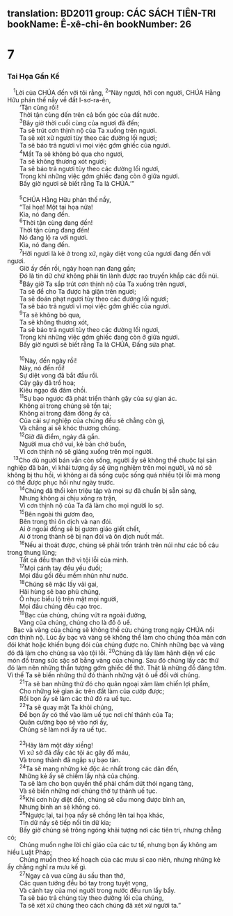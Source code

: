 translation: BD2011
group: CÁC SÁCH TIÊN-TRI
bookName: Ê-xê-chi-ên 
bookNumber: 26
-------

<div class="title"><h1>7</h1><h3>Tai Họa Gần Kề</h3></div>
<span class="verse exe_7_1"> <sup>1</sup>Lời của CHÚA đến với tôi rằng, </span>
<span class="verse exe_7_2"><sup>2</sup>“Này ngươi, hỡi con người, CHÚA Hằng Hữu phán thế nầy về đất I-sơ-ra-ên,<br/>  ‘Tận cùng rồi!<br/>  Thời tận cùng đến trên cả bốn góc của đất nước.<br/></span>
<span class="verse exe_7_3">  <sup>3</sup>Bây giờ thời cuối cùng của ngươi đã đến;<br/>  Ta sẽ trút cơn thịnh nộ của Ta xuống trên ngươi.<br/>  Ta sẽ xét xử ngươi tùy theo các đường lối ngươi;<br/>  Ta sẽ báo trả ngươi vì mọi việc gớm ghiếc của ngươi.<br/></span>
<span class="verse exe_7_4">  <sup>4</sup>Mắt Ta sẽ không bỏ qua cho ngươi, <br/>  Ta sẽ không thương xót ngươi;<br/>  Ta sẽ báo trả ngươi tùy theo các đường lối ngươi, <br/>  Trong khi những việc gớm ghiếc đang còn ở giữa ngươi.<br/>  Bấy giờ ngươi sẽ biết rằng Ta là CHÚA.’”<br/><br/></span>
<span class="verse exe_7_5">  <sup>5</sup>CHÚA Hằng Hữu phán thế nầy, <br/>  “Tai họa! Một tai họa nữa!<br/>  Kìa, nó đang đến.<br/></span>
<span class="verse exe_7_6">  <sup>6</sup>Thời tận cùng đang đến!<br/>  Thời tận cùng đang đến!<br/>  Nó đang lộ ra với ngươi.<br/>  Kìa, nó đang đến.<br/></span>
<span class="verse exe_7_7">  <sup>7</sup>Hỡi ngươi là kẻ ở trong xứ, ngày diệt vong của ngươi đang đến với ngươi.<br/>  Giờ ấy đến rồi, ngày hoạn nạn đang gần;<br/>  Ðó là tin dữ chứ không phải tin lành được rao truyền khắp các đồi núi.<br/></span>
<span class="verse exe_7_8">  <sup>8</sup>Bây giờ Ta sắp trút cơn thịnh nộ của Ta xuống trên ngươi, <br/>  Ta sẽ để cho Ta được hả giận trên ngươi;<br/>  Ta sẽ đoán phạt ngươi tùy theo các đường lối ngươi;<br/>  Ta sẽ báo trả ngươi vì mọi việc gớm ghiếc của ngươi.<br/></span>
<span class="verse exe_7_9">  <sup>9</sup>Ta sẽ không bỏ qua,<br/>  Ta sẽ không thương xót,<br/>  Ta sẽ báo trả ngươi tùy theo các đường lối ngươi, <br/>  Trong khi những việc gớm ghiếc đang còn ở giữa ngươi.<br/>  Bấy giờ ngươi sẽ biết rằng Ta là CHÚA, Ðấng sửa phạt.<br/><br/></span>
<span class="verse exe_7_10">  <sup>10</sup>Này, đến ngày rồi!<br/>  Này, nó đến rồi!<br/>  Sự diệt vong đã bắt đầu rồi.<br/>  Cây gậy đã trổ hoa; <br/>  Kiêu ngạo đã đâm chồi.<br/></span>
<span class="verse exe_7_11">  <sup>11</sup>Sự bạo ngược đã phát triển thành gậy của sự gian ác.<br/>  Không ai trong chúng sẽ tồn tại;<br/>  Không ai trong đám đông ấy cả.<br/>  Của cải sự nghiệp của chúng đều sẽ chẳng còn gì, <br/>  Và chẳng ai sẽ khóc thương chúng.<br/></span>
<span class="verse exe_7_12">  <sup>12</sup>Giờ đã điểm, ngày đã gần. <br/>  Người mua chớ vui, kẻ bán chớ buồn, <br/>  Vì cơn thịnh nộ sẽ giáng xuống trên mọi người.<br/></span>
<span class="verse exe_7_13"> <sup>13</sup>Cho dù người bán vẫn còn sống, người ấy sẽ không thể chuộc lại sản nghiệp đã bán, vì khải tượng ấy sẽ ứng nghiệm trên mọi người, và nó sẽ không bị thu hồi, vì không ai đã sống cuộc sống quá nhiều tội lỗi mà mong có thể được phục hồi như ngày trước.<br/></span>
<span class="verse exe_7_14">  <sup>14</sup>Chúng đã thổi kèn triệu tập và mọi sự đã chuẩn bị sẵn sàng, <br/>  Nhưng không ai chịu xông ra trận, <br/>  Vì cơn thịnh nộ của Ta đã làm cho mọi người lo sợ.<br/></span>
<span class="verse exe_7_15">  <sup>15</sup>Bên ngoài thì gươm đao, <br/>  Bên trong thì ôn dịch và nạn đói.<br/>  Ai ở ngoài đồng sẽ bị gươm giáo giết chết, <br/>  Ai ở trong thành sẽ bị nạn đói và ôn dịch nuốt mất.<br/></span>
<span class="verse exe_7_16">  <sup>16</sup>Nếu ai thoát được, chúng sẽ phải trốn tránh trên núi như các bồ câu trong thung lũng;<br/>  Tất cả đều than thở vì tội lỗi của mình.<br/></span>
<span class="verse exe_7_17">  <sup>17</sup>Mọi cánh tay đều yếu đuối;<br/>  Mọi đầu gối đều mềm nhũn như nước.<br/></span>
<span class="verse exe_7_18">  <sup>18</sup>Chúng sẽ mặc lấy vải gai, <br/>  Hãi hùng sẽ bao phủ chúng, <br/>  Ô nhục biểu lộ trên mặt mọi người, <br/>  Mọi đầu chúng đều cạo trọc.<br/></span>
<span class="verse exe_7_19">  <sup>19</sup>Bạc của chúng, chúng vứt ra ngoài đường, <br/>  Vàng của chúng, chúng cho là đồ ô uế.<br/> Bạc và vàng của chúng sẽ không thể cứu chúng trong ngày CHÚA nổi cơn thịnh nộ. Lúc ấy bạc và vàng sẽ không thể làm cho chúng thỏa mãn cơn đói khát hoặc khiến bụng đói của chúng được no. Chính những bạc và vàng đó đã làm cho chúng sa vào tội lỗi. </span>
<span class="verse exe_7_20"><sup>20</sup>Chúng đã lấy làm hãnh diện về các món đồ trang sức sặc sỡ bằng vàng của chúng. Sau đó chúng lấy các thứ đó làm nên những thần tượng gớm ghiếc để thờ. Thật là những đồ đáng tởm. Vì thế Ta sẽ biến những thứ đó thành những vật ô uế đối với chúng.<br/></span>
<span class="verse exe_7_21">  <sup>21</sup>Ta sẽ ban những thứ đó cho quân ngoại xâm làm chiến lợi phẩm, <br/>  Cho những kẻ gian ác trên đất làm của cướp được;<br/>  Rồi bọn ấy sẽ làm các thứ đó ra uế tục.<br/></span>
<span class="verse exe_7_22">  <sup>22</sup>Ta sẽ quay mặt Ta khỏi chúng, <br/>  Ðể bọn ấy có thể vào làm uế tục nơi chí thánh của Ta;<br/>  Quân cường bạo sẽ vào nơi ấy, <br/>  Chúng sẽ làm nơi ấy ra uế tục.<br/><br/></span>
<span class="verse exe_7_23">  <sup>23</sup>Hãy làm một dây xiềng!<br/>  Vì xứ sở đã đầy các tội ác gây đổ máu, <br/>  Và trong thành đã ngập sự bạo tàn.<br/></span>
<span class="verse exe_7_24">  <sup>24</sup>Ta sẽ mang những kẻ độc ác nhất trong các dân đến,<br/>  Những kẻ ấy sẽ chiếm lấy nhà của chúng.<br/>  Ta sẽ làm cho bọn quyền thế phải chấm dứt thói ngang tàng, <br/>  Và sẽ biến những nơi chúng thờ tự thành uế tục.<br/></span>
<span class="verse exe_7_25">  <sup>25</sup>Khi cơn hủy diệt đến, chúng sẽ cầu mong được bình an,<br/>  Nhưng bình an sẽ không có.<br/></span>
<span class="verse exe_7_26">  <sup>26</sup>Ngược lại, tai họa nầy sẽ chồng lên tai họa khác, <br/>  Tin dữ nầy sẽ tiếp nối tin dữ kia;<br/>  Bấy giờ chúng sẽ trông ngóng khải tượng nơi các tiên tri, nhưng chẳng có;<br/>  Chúng muốn nghe lời chỉ giáo của các tư tế, nhưng bọn ấy không am hiểu Luật Pháp;<br/>  Chúng muốn theo kế hoạch của các mưu sĩ cao niên, nhưng những kẻ ấy chẳng nghĩ ra mưu kế gì.<br/></span>
<span class="verse exe_7_27">  <sup>27</sup>Ngay cả vua cũng âu sầu than thở, <br/>  Các quan tướng đều bó tay trong tuyệt vọng, <br/>  Và cánh tay của mọi người trong nước đều run lẩy bẩy.<br/>  Ta sẽ báo trả chúng tùy theo đường lối của chúng, <br/>  Ta sẽ xét xử chúng theo cách chúng đã xét xử người ta.”<br/></span>
